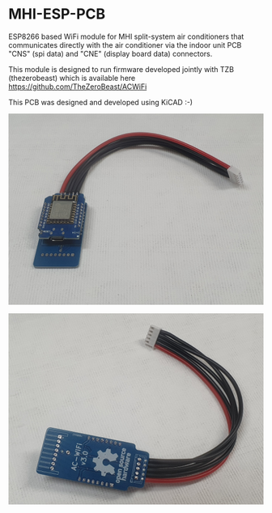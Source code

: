 # MHI-ESP-PCB
ESP8266 based WiFi module for MHI split-system air conditioners that communicates directly with the air conditioner via the indoor unit PCB "CNS" (spi data) and "CNE" (display board data) connectors.

This module is designed to run firmware developed jointly with TZB (thezerobeast) which is available here https://github.com/TheZeroBeast/ACWiFi

This PCB was designed and developed using KiCAD :-)

![Module - Top](https://github.com/dvisser/MHI-ESP-PCB/blob/main/Images/Module%20-%20Top.jpg)

![Module - Bottom](https://github.com/dvisser/MHI-ESP-PCB/blob/main/Images/Module%20-%20Bottom.jpg)
